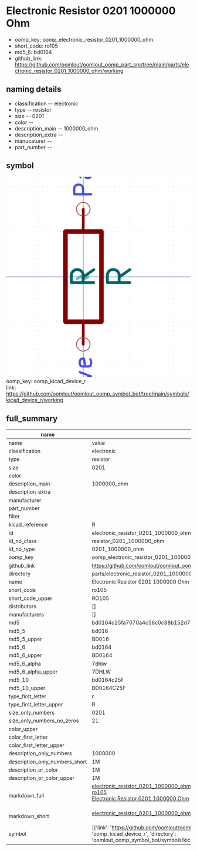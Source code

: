 # Electronic Resistor 0201 1000000 Ohm

  
* oomp_key: oomp_electronic_resistor_0201_1000000_ohm 
* short_code: ro105
* md5_6: bd0164  
* github_link: https://github.com/oomlout/oomlout_oomp_part_src/tree/main/parts/electronic_resistor_0201_1000000_ohm/working  
## naming details
* classification -- electronic
* type -- resistor
* size -- 0201
* color -- 
* description_main -- 1000000_ohm
* description_extra -- 
* manucaturer -- 
* part_number -- 



## symbol

![](symbol/0/working/working_600.png)  
oomp_key: oomp_kicad_device_r  
link: https://github.com/oomlout/oomlout_oomp_symbol_bot/tree/main/symbols/kicad_device_r/working  


## full_summary
| name | value | 
| --- | --- | 
| name | value | 
| classification | electronic | 
| type | resistor | 
| size | 0201 | 
| color |  | 
| description_main | 1000000_ohm | 
| description_extra |  | 
| manufacturer |  | 
| part_number |  | 
| filter |  | 
| kicad_reference | R | 
| id | electronic_resistor_0201_1000000_ohm | 
| id_no_class | resistor_0201_1000000_ohm | 
| id_no_type | 0201_1000000_ohm | 
| oomp_key | oomp_electronic_resistor_0201_1000000_ohm | 
| github_link | https://github.com/oomlout/oomlout_oomp_part_src/tree/main/parts/electronic_resistor_0201_1000000_ohm/working | 
| directory | parts/electronic_resistor_0201_1000000_ohm | 
| name | Electronic Resistor 0201 1000000 Ohm | 
| short_code | ro105 | 
| short_code_upper | RO105 | 
| distributors | [] | 
| manufacturers | [] | 
| md5 | bd0164c25fa7070a4c56c0c88b152d73 | 
| md5_5 | bd016 | 
| md5_5_upper | BD016 | 
| md5_6 | bd0164 | 
| md5_6_upper | BD0164 | 
| md5_6_alpha | 7dhlw | 
| md5_6_alpha_upper | 7DHLW | 
| md5_10 | bd0164c25f | 
| md5_10_upper | BD0164C25F | 
| type_first_letter | r | 
| type_first_letter_upper | R | 
| size_only_numbers | 0201 | 
| size_only_numbers_no_zeros | 21 | 
| color_upper |  | 
| color_first_letter |  | 
| color_first_letter_upper |  | 
| description_only_numbers | 1000000 | 
| description_only_numbers_short | 1M | 
| description_or_color | 1M | 
| description_or_color_upper | 1M | 
| markdown_full | [electronic_resistor_0201_1000000_ohm](https://github.com/oomlout/oomlout_oomp_part_src/tree/main/parts/electronic_resistor_0201_1000000_ohm/working)<br>[ro105](https://github.com/oomlout/oomlout_oomp_part_src/tree/main/parts/electronic_resistor_0201_1000000_ohm/working)<br>[Electronic Resistor 0201 1000000 Ohm](https://github.com/oomlout/oomlout_oomp_part_src/tree/main/parts/electronic_resistor_0201_1000000_ohm/working)<br><br> | 
| markdown_short | [electronic_resistor_0201_1000000_ohm](https://github.com/oomlout/oomlout_oomp_part_src/tree/main/parts/electronic_resistor_0201_1000000_ohm/working)<br><br> | 
| symbol | [{'link': 'https://github.com/oomlout/oomlout_oomp_symbol_bot/tree/main/symbols/kicad_device_r', 'oomp_key': 'oomp_kicad_device_r', 'directory': 'oomlout_oomp_symbol_bot/symbols/kicad_device_r//working/working.kicad_sym'}] | 
